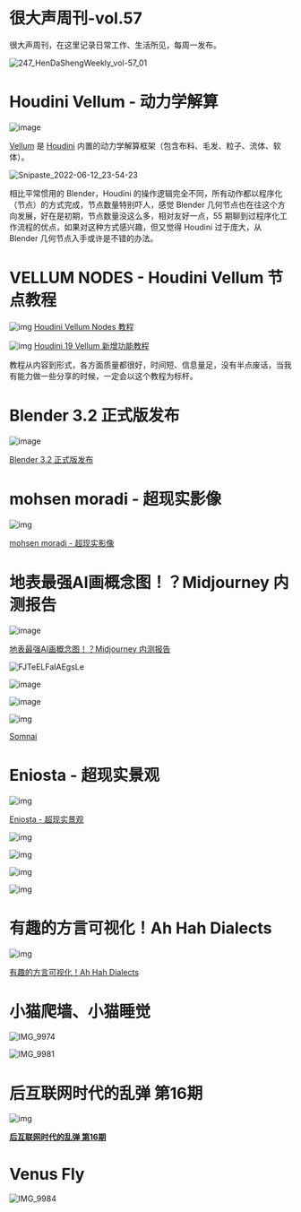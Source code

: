# 很大声周刊-vol.57
很大声周刊，在这里记录日常工作、生活所见，每周一发布。

![247_HenDaShengWeekly_vol-57_01](https://user-images.githubusercontent.com/20842136/173239859-74e54c4d-76b4-459c-af21-f0791537a4c7.png)

# Houdini Vellum - 动力学解算
![image](https://user-images.githubusercontent.com/20842136/173241187-e12f20c8-c063-4e37-b15b-14272f728457.png)

[Vellum](https://www.sidefx.com/docs/houdini/vellum/index.html) 是 [Houdini](https://www.sidefx.com/) 内置的动力学解算框架（包含布料、毛发、粒子、流体、软体）。

![Snipaste_2022-06-12_23-54-23](https://user-images.githubusercontent.com/20842136/173241795-6bfe1ce0-7171-4ecc-8686-bfa38a46304c.png)

相比平常惯用的 Blender，Houdini 的操作逻辑完全不同，所有动作都以程序化（节点）的方式完成，节点数量特别吓人，感觉 Blender 几何节点也在往这个方向发展，好在是初期，节点数量没这么多，相对友好一点，55 期聊到过程序化工作流程的优点，如果对这种方式感兴趣，但又觉得 Houdini 过于庞大，从 Blender 几何节点入手或许是不错的办法。

# VELLUM NODES - Houdini Vellum 节点教程
![img](https://user-images.githubusercontent.com/20842136/173240441-a449a23e-f174-4c26-8a30-c7f017361f27.png)
[Houdini Vellum Nodes 教程](https://www.sidefx.com/tutorials/vellum-nodes/)

![img](https://user-images.githubusercontent.com/20842136/173241381-dd8d3668-e094-468d-b801-6b1283b23f6a.png)
[Houdini 19 Vellum 新增功能教程](https://www.sidefx.com/tutorials/h19-nodes/)

教程从内容到形式，各方面质量都很好，时间短、信息量足，没有半点废话，当我有能力做一些分享的时候，一定会以这个教程为标杆。

# Blender 3.2 正式版发布
![image](https://user-images.githubusercontent.com/20842136/173242749-23317c1a-3fdd-42a0-85bb-4aa86688eb36.png)

[Blender 3.2 正式版发布](https://www.blender.org/download/releases/3-2/)

# mohsen moradi - 超现实影像
![img](https://user-images.githubusercontent.com/20842136/173241962-dc0f19e1-dae0-461f-ac3b-c932e2f64ca5.png)

[mohsen moradi - 超现实影像](https://www.youtube.com/user/mnmi64/videos)

# 地表最强AI画概念图！？Midjourney 内测报告
![image](https://user-images.githubusercontent.com/20842136/173242257-68287c72-f80e-404d-b4f5-f8f87a08ab73.png)

[地表最强AI画概念图！？Midjourney 内测报告](https://mp.weixin.qq.com/s/GVlVXVB6lKkjl7Wz82e9Pw)

![FJTeELFaIAEgsLe](https://user-images.githubusercontent.com/20842136/173242320-102e53e2-c21e-41d5-bc3d-2eb4f02f30bd.jpg)

![image](https://user-images.githubusercontent.com/20842136/173242405-69ed56ab-8bdf-4b1f-848a-975fd58a94d8.png)

![image](https://user-images.githubusercontent.com/20842136/173242412-9f5c94d6-1440-448b-b93c-b6ecac17696d.png)

![img](https://user-images.githubusercontent.com/20842136/173242370-92d20a3e-ed56-4659-9d98-0bbc41a72d6e.png)

[Somnai](https://twitter.com/Somnai_dreams)

# Eniosta - 超现实景观
![img](https://user-images.githubusercontent.com/20842136/173243260-07c1d2f0-ccc6-42fe-acd0-ceb8d5f2d589.png)

[Eniosta - 超现实景观](https://www.instagram.com/eniosta.eth/?igshid=YmMyMTA2M2Y%3D)

![img](https://user-images.githubusercontent.com/20842136/173243316-106e7622-5a8c-4002-8f53-21862ced396e.png)

![img](https://user-images.githubusercontent.com/20842136/173243344-aacee54b-09ce-41a6-84bb-423281334f45.png)

![img](https://user-images.githubusercontent.com/20842136/173243397-bdd22fdf-c0b6-4bca-a9fe-ea2c1f5114d7.png)

![img](https://user-images.githubusercontent.com/20842136/173243455-381aa89e-073d-4ebb-82bd-936bda2f448e.png)

# 有趣的方言可视化！Ah Hah Dialects
![img](https://user-images.githubusercontent.com/20842136/173240049-2fb248da-398f-431f-bbb3-9a8444ec2982.png)

[有趣的方言可视化！Ah Hah Dialects](https://www.bilibili.com/video/BV1BY4y1t7xX?spm_id_from=333.880.my_history.page.click&vd_source=6c68891752436b0097051bf700e169a9)

# 小猫爬墙、小猫睡觉
![IMG_9974](https://user-images.githubusercontent.com/20842136/173242928-92cc7e3f-48c4-4a23-b681-34b389727cf9.jpeg)

![IMG_9981](https://user-images.githubusercontent.com/20842136/173242934-a5cbae9b-8730-4bf1-ba51-706a1b48646a.jpeg)

# 后互联网时代的乱弹 第16期
![img](https://user-images.githubusercontent.com/20842136/173239972-14d1d130-df87-483d-ad9e-b6933ee8e249.png)

**[后互联网时代的乱弹 第16期](https://www.bilibili.com/video/BV1NS4y1q737?spm_id_from=444.41.list.card_archive.click&vd_source=6c68891752436b0097051bf700e169a9)**

# Venus Fly
![IMG_9984](https://user-images.githubusercontent.com/20842136/173240297-b7381884-3d5c-4284-86e6-5da38344da2a.JPG)
